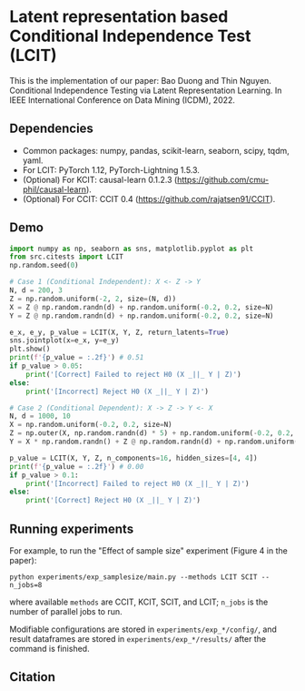 # Latent representation based Conditional Independence Test (LCIT)
This is the implementation of our paper: Bao Duong and Thin Nguyen. Conditional Independence Testing via Latent Representation Learning. In IEEE International Conference on Data Mining (ICDM), 2022.

## Dependencies

- Common packages: numpy, pandas, scikit-learn, seaborn, scipy, tqdm, yaml.
- For LCIT: PyTorch 1.12, PyTorch-Lightning 1.5.3.
- (Optional) For KCIT: causal-learn 0.1.2.3 (https://github.com/cmu-phil/causal-learn).
- (Optional) For CCIT: CCIT 0.4 (https://github.com/rajatsen91/CCIT).

## Demo

```python
import numpy as np, seaborn as sns, matplotlib.pyplot as plt
from src.citests import LCIT
np.random.seed(0)

# Case 1 (Conditional Independent): X <- Z -> Y
N, d = 200, 3
Z = np.random.uniform(-2, 2, size=(N, d))
X = Z @ np.random.randn(d) + np.random.uniform(-0.2, 0.2, size=N)
Y = Z @ np.random.randn(d) + np.random.uniform(-0.2, 0.2, size=N)

e_x, e_y, p_value = LCIT(X, Y, Z, return_latents=True)
sns.jointplot(x=e_x, y=e_y)
plt.show()
print(f'{p_value = :.2f}') # 0.51
if p_value > 0.05:
    print('[Correct] Failed to reject H0 (X _||_ Y | Z)')
else:
    print('[Incorrect] Reject H0 (X _||_ Y | Z)')

# Case 2 (Conditional Dependent): X -> Z -> Y <- X
N, d = 1000, 10
X = np.random.uniform(-0.2, 0.2, size=N)
Z = np.outer(X, np.random.randn(d) * 5) + np.random.uniform(-0.2, 0.2, size=(N, d))
Y = X * np.random.randn() + Z @ np.random.randn(d) + np.random.uniform(-0.2, 0.2, size=N)

p_value = LCIT(X, Y, Z, n_components=16, hidden_sizes=[4, 4])
print(f'{p_value = :.2f}') # 0.00
if p_value > 0.1:
    print('[Incorrect] Failed to reject H0 (X _||_ Y | Z)')
else:
    print('[Correct] Reject H0 (X _||_ Y | Z)')
```

## Running experiments

For example, to run the "Effect of sample size" experiment (Figure 4 in the paper):
```
python experiments/exp_samplesize/main.py --methods LCIT SCIT --n_jobs=8
```
where available `methods` are CCIT, KCIT, SCIT, and LCIT; `n_jobs` is the number of parallel jobs to run.

Modifiable configurations are stored in `experiments/exp_*/config/`, and result dataframes are stored in `experiments/exp_*/results/` after the command is finished.

## Citation
